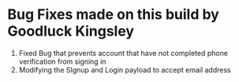 # Bug Fixes made on this build  by Goodluck Kingsley

1. Fixed Bug that prevents account that have not completed phone verification from signing in 
2. Modifying the SIgnup and Login payload to accept email address 